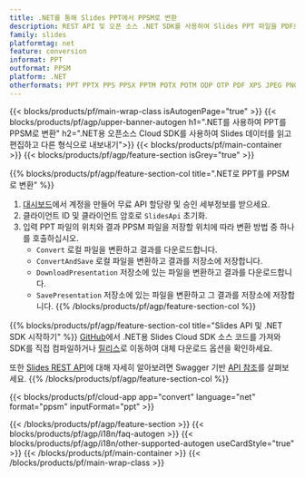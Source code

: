 ```yaml
---
title: .NET를 통해 Slides PPT에서 PPSM로 변환
description: REST API 및 오픈 소스 .NET SDK를 사용하여 Slides PPT 파일을 PDF로 생성, 편집 또는 변환
family: slides
platformtag: net
feature: conversion
informat: PPT
outformat: PPSM
platform: .NET
otherformats: PPT PPTX PPS PPSX PPTM POTX POTM ODP OTP PDF XPS JPEG PNG BMP TIFF SVG HTML SWF HTML5 GIF XAML MD MPEG4
---
```


{{< blocks/products/pf/main-wrap-class isAutogenPage="true" >}}
{{< blocks/products/pf/agp/upper-banner-autogen h1=".NET를 사용하여 PPT를 PPSM로 변환" h2=".NET용 오픈소스 Cloud SDK를 사용하여 Slides 데이터를 읽고 편집하고 다른 형식으로 내보내기">}}
{{< blocks/products/pf/main-container >}}
{{< blocks/products/pf/agp/feature-section isGrey="true" >}}

{{% blocks/products/pf/agp/feature-section-col title=".NET로 PPT를 PPSM로 변환" %}}
1. <a href="https://dashboard.aspose.cloud/">대시보드</a>에서 계정을 만들어 무료 API 할당량 및 승인 세부정보를 받으세요.
1. 클라이언트 ID 및 클라이언트 암호로 ```SlidesApi``` 초기화.
1. 입력 PPT 파일의 위치와 결과 PPSM 파일을 저장할 위치에 따라 변환 방법 중 하나를 호출하십시오.
    - ```Convert``` 로컬 파일을 변환하고 결과를 다운로드합니다.
    - ```ConvertAndSave``` 로컬 파일을 변환하고 결과를 저장소에 저장합니다.
    - ```DownloadPresentation``` 저장소에 있는 파일을 변환하고 결과를 다운로드합니다.
    - ```SavePresentation``` 저장소에 있는 파일을 변환하고 그 결과를 저장소에 저장합니다.
{{% /blocks/products/pf/agp/feature-section-col %}}

{{% blocks/products/pf/agp/feature-section-col title="Slides API 및 .NET SDK 시작하기" %}}
[GitHub](https://github.com/aspose-slides-cloud/aspose-slides-cloud-dotnet)에서 .NET용 Slides Cloud SDK 소스 코드를 가져와 SDK를 직접 컴파일하거나 [릴리스](https://releases.aspose.cloud/)로 이동하여 대체 다운로드 옵션을 확인하세요.

또한 [Slides REST API](https://products.aspose.cloud/slides/curl/)에 대해 자세히 알아보려면 Swagger 기반 [API 참조](https://apireference.aspose.cloud/slides/)를 살펴보세요.
{{% /blocks/products/pf/agp/feature-section-col %}}

{{< blocks/products/pf/cloud-app app="convert" language="net" format="ppsm" inputFormat="ppt" >}}

{{< /blocks/products/pf/agp/feature-section >}}
{{< blocks/products/pf/agp/i18n/faq-autogen >}}
{{< blocks/products/pf/agp/i18n/other-supported-autogen useCardStyle="true" >}}
{{< /blocks/products/pf/main-container >}}
{{< /blocks/products/pf/main-wrap-class >}}